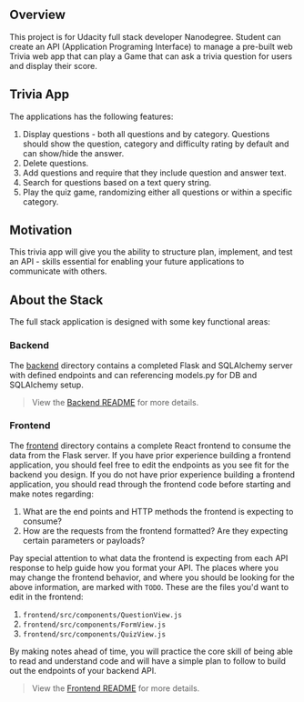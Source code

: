## Overview

This project is for Udacity full stack developer Nanodegree. Student can create an API (Application Programing Interface) to manage a pre-built web Trivia web app that can play a Game that can ask a trivia question for users and display their score.

## Trivia App

The applications has the following features:

1. Display questions - both all questions and by category. Questions should show the question, category and difficulty rating by default and can show/hide the answer.
2. Delete questions.
3. Add questions and require that they include question and answer text.
4. Search for questions based on a text query string.
5. Play the quiz game, randomizing either all questions or within a specific category.

## Motivation

This trivia app will give you the ability to structure plan, implement, and test an API - skills essential for enabling your future applications to communicate with others.

## About the Stack

The full stack application is designed with some key functional areas:

### Backend

The [backend](./backend/README.md) directory contains a completed Flask and SQLAlchemy server with defined endpoints and can referencing models.py for DB and SQLAlchemy setup.

> View the [Backend README](./backend/README.md) for more details.

### Frontend

The [frontend](./frontend/README.md) directory contains a complete React frontend to consume the data from the Flask server. If you have prior experience building a frontend application, you should feel free to edit the endpoints as you see fit for the backend you design. If you do not have prior experience building a frontend application, you should read through the frontend code before starting and make notes regarding:

1. What are the end points and HTTP methods the frontend is expecting to consume?
2. How are the requests from the frontend formatted? Are they expecting certain parameters or payloads?

Pay special attention to what data the frontend is expecting from each API response to help guide how you format your API. The places where you may change the frontend behavior, and where you should be looking for the above information, are marked with `TODO`. These are the files you'd want to edit in the frontend:

1. `frontend/src/components/QuestionView.js`
2. `frontend/src/components/FormView.js`
3. `frontend/src/components/QuizView.js`

By making notes ahead of time, you will practice the core skill of being able to read and understand code and will have a simple plan to follow to build out the endpoints of your backend API.

> View the [Frontend README](./frontend/README.md) for more details.
